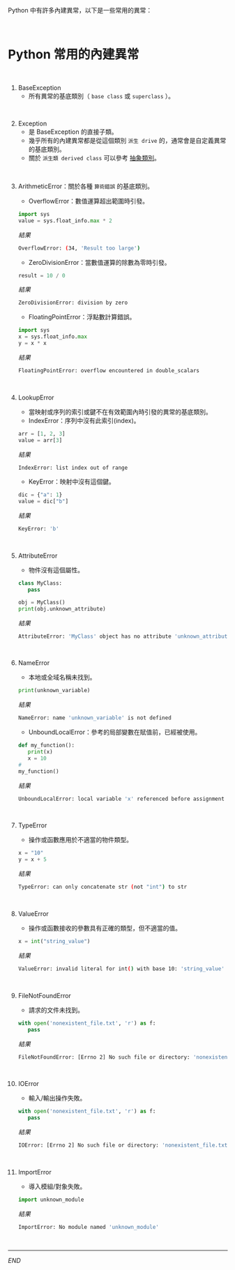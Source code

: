 Python 中有許多內建異常，以下是一些常用的異常：

<br>

# Python 常用的內建異常

<br>

1. BaseException
   - 所有異常的基底類別（ `base class` 或 `superclass` ）。

<br>

2. Exception
   - 是 BaseException 的直接子類。
   - 幾乎所有的內建異常都是從這個類別 `派生 drive` 的，通常會是自定義異常的基底類別。
   - 關於 `派生類 derived class` 可以參考 [抽象類別](/30_物件導向/ex301_抽象類別.ipynb)。

<br>

3. ArithmeticError：關於各種 `算術錯誤` 的基底類別。

   - OverflowError：數值運算超出範圍時引發。

   ```python
   import sys
   value = sys.float_info.max * 2
   ```

   _結果_

   ```bash
   OverflowError: (34, 'Result too large')
   ```


   - ZeroDivisionError：當數值運算的除數為零時引發。

   ```python
   result = 10 / 0
   ```

   _結果_

   ```bash
   ZeroDivisionError: division by zero
   ```


   - FloatingPointError：浮點數計算錯誤。

   ```python
   import sys
   x = sys.float_info.max
   y = x * x
   ```

   _結果_

   ```bash
   FloatingPointError: overflow encountered in double_scalars
   ```

<br>

4. LookupError

   - 當映射或序列的索引或鍵不在有效範圍內時引發的異常的基底類別。
   - IndexError：序列中沒有此索引(index)。

   ```python
   arr = [1, 2, 3]
   value = arr[3]
   ```

   _結果_

   ```bash
   IndexError: list index out of range
   ```

   - KeyError：映射中沒有這個鍵。

   ```python
   dic = {"a": 1}
   value = dic["b"]
   ```

   _結果_

   ```bash
   KeyError: 'b'
   ```

<br>

5. AttributeError

   - 物件沒有這個屬性。

   ```python
   class MyClass:
      pass

   obj = MyClass()
   print(obj.unknown_attribute)
   ```

   _結果_
   ```bash
   AttributeError: 'MyClass' object has no attribute 'unknown_attribute'
   ```

<br>

6. NameError

   - 本地或全域名稱未找到。

   ```python
   print(unknown_variable)
   ```

   _結果_

   ```bash
   NameError: name 'unknown_variable' is not defined
   ```

   - UnboundLocalError：參考的局部變數在賦值前，已經被使用。

   ```python
   def my_function():
      print(x)
      x = 10
   #
   my_function()
   ```

   _結果_

   ```bash
   UnboundLocalError: local variable 'x' referenced before assignment
   ```

<br>

7. TypeError

   - 操作或函數應用於不適當的物件類型。

   ```python
   x = "10"
   y = x + 5
   ```

   _結果_
   ```bash
   TypeError: can only concatenate str (not "int") to str
   ```

<br>

8. ValueError

   - 操作或函數接收的參數具有正確的類型，但不適當的值。

   ```python
   x = int("string_value")
   ```

   _結果_
   ```bash
   ValueError: invalid literal for int() with base 10: 'string_value'
   ```

<br>

9. FileNotFoundError

   - 請求的文件未找到。

   ```python
   with open('nonexistent_file.txt', 'r') as f:
      pass
   ```

   _結果_
   ```bash
   FileNotFoundError: [Errno 2] No such file or directory: 'nonexistent_file.txt'
   ```

<br>

10. IOError
      - 輸入/輸出操作失敗。

      ```python
      with open('nonexistent_file.txt', 'r') as f:
         pass
      ```

      _結果_

      ```bash
      IOError: [Errno 2] No such file or directory: 'nonexistent_file.txt'
      ```

<br>

11. ImportError
      - 導入模組/對象失敗。

      ```python
      import unknown_module
      ```

      _結果_

      ```bash
      ImportError: No module named 'unknown_module'
      ```

<br>

---

_END_
